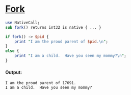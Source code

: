 [1]: https://rosettacode.org/wiki/Fork

# [Fork][1]



```perl
use NativeCall;
sub fork() returns int32 is native { ... }

if fork() -> $pid {
    print "I am the proud parent of $pid.\n";
}
else {
    print "I am a child.  Have you seen my mommy?\n";
}
```

#### Output:
```
I am the proud parent of 17691.
I am a child.  Have you seen my mommy?
```
